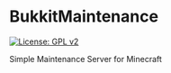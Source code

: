 BukkitMaintenance
=================

[![License: GPL v2](https://img.shields.io/github/license/ursinn/BukkitMaintenance)](https://www.gnu.org/licenses/old-licenses/gpl-2.0.en.html)

Simple Maintenance Server for Minecraft
